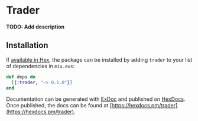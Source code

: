 # Trader

**TODO: Add description**

## Installation

If [available in Hex](https://hex.pm/docs/publish), the package can be installed
by adding `trader` to your list of dependencies in `mix.exs`:

```elixir
def deps do
  [{:trader, "~> 0.1.0"}]
end
```

Documentation can be generated with [ExDoc](https://github.com/elixir-lang/ex_doc)
and published on [HexDocs](https://hexdocs.pm). Once published, the docs can
be found at [https://hexdocs.pm/trader](https://hexdocs.pm/trader).

